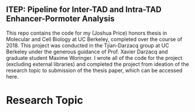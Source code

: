 ## ITEP: Pipeline for Inter-TAD and Intra-TAD Enhancer-Pormoter Analysis
This repo contains the code for my (Joshua Price) honors thesis in Molecular and Cell Biology at UC Berkeley, completed over the course of 2018. This project was conducted in the Tjian-Darzacq group at UC Berkeley under the generous guidance of Prof. Xavier Darzacq and graduate student Maxime Woringer. I wrote all of the code for the project (excluding external libraries) and completed the project from ideation of the research topic to submission of the thesis paper, which can be accessed here.

# Research Topic


